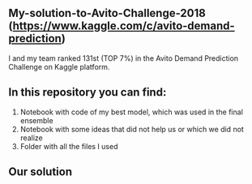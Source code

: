 ## My-solution-to-Avito-Challenge-2018 (https://www.kaggle.com/c/avito-demand-prediction)
I and my team ranked 131st (TOP 7%) in the Avito Demand Prediction Challenge on Kaggle platform.

## In this repository you can find:
1. Notebook with code of my best model, which was used in the final ensemble
2. Notebook with some ideas that did not help us or which we did not realize
3. Folder with all the files I used

## Our solution
